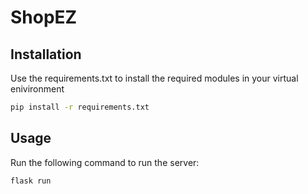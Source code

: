 # ShopEZ

## Installation

Use the requirements.txt to install the required modules in your virtual enivironment

```bash
pip install -r requirements.txt
```

## Usage

Run the following command to run the server:
```bash
flask run
```
